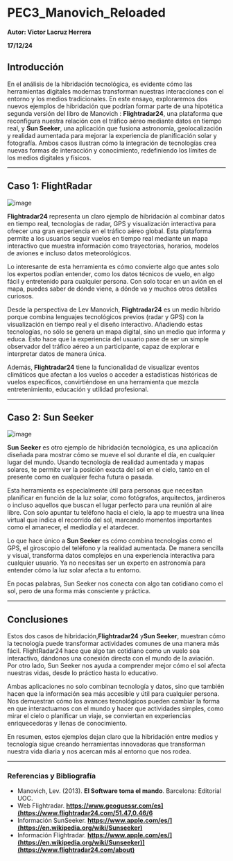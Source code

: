 # PEC3_Manovich_Reloaded
**Autor: Victor Lacruz Herrera**

**17/12/24**

## Introducción
En el análisis de la hibridación tecnológica, es evidente cómo las herramientas digitales modernas transforman nuestras interacciones con el entorno y los medios tradicionales. 
En este ensayo, exploraremos dos nuevos ejemplos de hibridación que podrían formar parte de una hipotética segunda versión del libro de Manovich : **Flightradar24**, una plataforma que reconfigura nuestra relación con el tráfico aéreo mediante datos en tiempo real, y **Sun Seeker**, una aplicación que fusiona astronomía, geolocalización y realidad aumentada para mejorar la experiencia de planificación solar y fotografía. Ambos casos ilustran cómo la integración de tecnologías crea nuevas formas de interacción y conocimiento, redefiniendo los límites de los medios digitales y físicos.

---
## Caso 1: FlightRadar

![image](https://github.com/user-attachments/assets/bc25b7b7-e1c4-4885-b276-2402bb575f48)

**Flightradar24** representa un claro ejemplo de hibridación al combinar datos en tiempo real, tecnologías de radar, GPS y visualización interactiva para ofrecer una gran experiencia en el tráfico aéreo global. Esta plataforma permite a los usuarios seguir vuelos en tiempo real mediante un mapa interactivo que muestra información como trayectorias, horarios, modelos de aviones e incluso datos meteorológicos.

Lo interesante de esta herramienta es cómo convierte algo que antes solo los expertos podían entender, como los datos técnicos de vuelo, en algo fácil y entretenido para cualquier persona. Con solo tocar en un avión en el mapa, puedes saber de dónde viene, a dónde va y muchos otros detalles curiosos.

Desde la perspectiva de Lev Manovich, **Flightradar24** es un medio híbrido porque combina lenguajes tecnológicos previos (radar y GPS) con la visualización en tiempo real y el diseño interactivo. Añadiendo estas tecnologías, no sólo se genera un mapa digital, sino un medio que informa y educa. Esto hace que la experiencia del usuario pase de ser un simple observador del tráfico aéreo a un participante, capaz de explorar e interpretar datos de manera única.

Además, **Flightradar24** tiene la funcionalidad de visualizar eventos climáticos que afectan a los vuelos o acceder a estadísticas históricas de vuelos específicos, convirtiéndose en una herramienta que mezcla entretenimiento, educación y utilidad profesional.

---
## Caso 2: Sun Seeker 

![image](https://github.com/user-attachments/assets/8d6c6afc-174e-4bf4-ac34-2f870bc03381)

**Sun Seeker** es otro ejemplo de hibridación tecnológica, es una aplicación diseñada para mostrar cómo se mueve el sol durante el día, en cualquier lugar del mundo. Usando tecnología de realidad aumentada y mapas solares, te permite ver la posición exacta del sol en el cielo, tanto en el presente como en cualquier fecha futura o pasada.

Esta herramienta es especialmente útil para personas que necesitan planificar en función de la luz solar, como fotógrafos, arquitectos, jardineros o incluso aquellos que buscan el lugar perfecto para una reunión al aire libre. Con solo apuntar tu teléfono hacia el cielo, la app te muestra una línea virtual que indica el recorrido del sol, marcando momentos importantes como el amanecer, el mediodía y el atardecer.

Lo que hace único a **Sun Seeker** es cómo combina tecnologías como el GPS, el giroscopio del teléfono y la realidad aumentada. De manera sencilla y visual, transforma datos complejos en una experiencia interactiva para cualquier usuario. Ya no necesitas ser un experto en astronomía para entender cómo la luz solar afecta a tu entorno.

En pocas palabras, Sun Seeker nos conecta con algo tan cotidiano como el sol, pero de una forma más consciente y práctica.

---
## Conclusiones

Estos dos casos de hibridación,**Flightradar24** y**Sun Seeker**, muestran cómo la tecnología puede transformar actividades comunes de una manera más fácil. FlightRadar24 hace que algo tan cotidiano como un vuelo sea interactivo, dándonos una conexión directa con el mundo de la aviación. Por otro lado, Sun Seeker nos ayuda a comprender mejor cómo el sol afecta nuestras vidas, desde lo práctico hasta lo educativo.

Ambas aplicaciones no solo combinan tecnología y datos, sino que también hacen que la información sea más accesible y útil para cualquier persona. Nos demuestran cómo los avances tecnológicos pueden cambiar la forma en que interactuamos con el mundo y hacer que actividades simples, como mirar el cielo o planificar un viaje, se conviertan en experiencias enriquecedoras y llenas de conocimiento.

En resumen, estos ejemplos dejan claro que la hibridación entre medios y tecnología sigue creando herramientas innovadoras que transforman nuestra vida diaria y nos acercan más al entorno que nos rodea.

---
### Referencias y Bibliografía

* Manovich, Lev. (2013). **El Software toma el mando**. Barcelona: Editorial UOC.
* Web Flightradar. **https://www.geoguessr.com/es](https://www.flightradar24.com/51.47,0.46/6**
* Información SunSeeker. **https://www.apple.com/es/](https://en.wikipedia.org/wiki/Sunseeker)**
* Información Flightradar. **https://www.apple.com/es/](https://en.wikipedia.org/wiki/Sunseeker)](https://www.flightradar24.com/about)**



